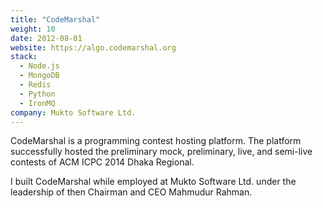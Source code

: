 ```yaml
---
title: "CodeMarshal"
weight: 10
date: 2012-08-01
website: https://algo.codemarshal.org
stack:
  - Node.js
  - MongoDB
  - Redis
  - Python
  - IronMQ
company: Mukto Software Ltd.
---
```


CodeMarshal is a programming contest hosting platform. The platform successfully hosted the preliminary mock, preliminary, live, and semi-live contests of ACM ICPC 2014 Dhaka Regional.

I built CodeMarshal while employed at Mukto Software Ltd. under the leadership of then Chairman and CEO Mahmudur Rahman.
